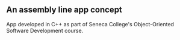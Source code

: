 ﻿## An assembly line app concept

App developed in C++ as part of Seneca College's Object-Oriented Software Development course.
